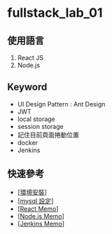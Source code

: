 # fullstack_lab_01

## 使用語言
1. React JS
2. Node.js

## Keyword
* UI Design Pattern : Ant Design  
* JWT  
* local storage  
* session storage  
* 記住目前頁面捲動位置
* docker
* Jenkins

## 快速參考
* [[環境安裝](./memo_env_install.md)]
* [[mysql 設定](./memo_mysql.md)]
* [[React Memo](./memo_react.md)]
* [[Node.js Memo](./memo_node_js.md)]
* [[Jenkins Memo](./memo_jenkins.md)]
